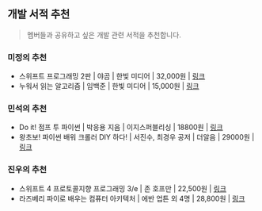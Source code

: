 ## 개발 서적 추천
> 멤버들과 공유하고 싶은 개발 관련 서적을 추천합니다.

### 미정의 추천
* 스위프트 프로그래밍 2판 | 야곰 | 한빛 미디어 | 32,000원 | [링크](http://www.hanbit.co.kr/store/books/look.php?p_code=B2206901403)
* 누워서 읽는 알고리즘 | 임백준 | 한빛 미디어 | 15,000원 | [링크](http://www.hanbit.co.kr/store/books/look.php?p_code=B2845007875)

### 민석의 추천
* Do it! 점프 투 파이썬 | 박응용 지음 | 이지스퍼블리싱 | 18800원 | [링크](
http://www.kyobobook.co.kr/product/detailViewKor.laf?ejkGb=KOR&mallGb=KOR&barcode=9788997390915&orderClick=LAG&Kc=)
* 왕초보! 파이썬 배워 크롤러 DIY 하다! | 서진수, 최경우 공저 | 더알음 | 29000원 | [링크](http://www.yes24.com/Product/goods/24945293)

### 진우의 추천
* 스위프트 4 프로토콜지향 프로그래밍 3/e | 존 호프만 | 22,500원 | [링크](http://www.acornpub.co.kr/book/pop-swift4-3e)
* 라즈베리 파이로 배우는 컴퓨터 아키텍처 | 에반 업튼 외 4명 | 28,800원 | [링크](https://wikibook.co.kr/learning-computer-architecture/)
